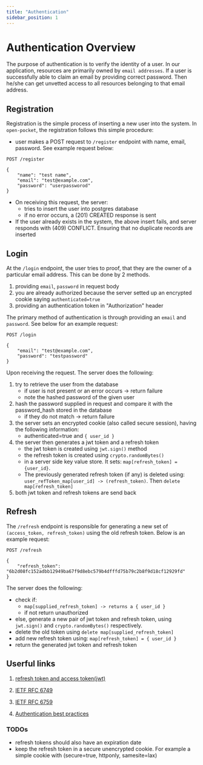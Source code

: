 ```yaml
---
title: "Authentication"
sidebar_position: 1
---
```


# Authentication Overview

The purpose of authentication is to verify the identity of a user.  In
our application, resources are primarily owned by `email addresses`. If
a user is successfully able to claim an email by providing correct
password. Then he/she can get unvetted access to all resources belonging
to that email address.  

## Registration

Registration is the simple process of inserting a new user into the
system. In `open-pocket`, the registration follows this simple
procedure:

- user makes a POST request to `/register` endpoint with name, email,
  password. See example request below:

```
POST /register

{
    "name": "test name",
    "email": "test@example.com",
    "password": "userpassworod"
}
```

- On receiving this request, the server:
    - tries to insert the user into postgres database
    -  if no error occurs, a (201) CREATED response is sent
- If the user already exists in the system, the above insert fails, and
  server responds with (409) CONFLICT. Ensuring that no duplicate
  records are inserted

## Login

At the `/login` endpoint, the user tries to proof, that they are the
owner of a particular email address. This can be done by 2 methods.

1. providing `email`, `password` in request body
2. you are already authorized because the server setted up an encrypted
   cookie saying `authenticated=true`
3. providing an authentication token in "Authorization" header

The primary method of authentication is through providing an `email` and
`password`. See below for an example request:

```
POST /login

{
    "email": "test@example.com",
    "password": "testpassword"
}
```

Upon receiving the request. The server does the following:

1. try to retrieve the user from the database
    - if user is not present or an error occurs -> return failure
    - note the hashed password of the given user
2. hash the password supplied in request and compare it with the
   password\_hash stored in the database
    - if they do not match -> return failure
3. the server sets an encrypted cookie (also called secure session),
   having the following information:
    - authenticated=true and `{ user_id }`
4. the server then generates a jwt token and a refresh token
    - the jwt token is created using `jwt.sign()` method
    - the refresh token is created using `crypto.randomBytes()`
    - in a server side key value store. It sets: `map[refresh_token] =
      {user_id}`.
    - The previously generated refresh token (if any) is deleted using:
      `user_refToken_map[user_id] -> (refresh_token)`. Then
      `delete map[refresh_token]`
5. both jwt token and refresh tokens are send back

## Refresh

The `/refresh` endpoint is responsible for generating a new set of
`(access_token, refresh_token)` using the old refresh token. Below is an
example request:

```
POST /refresh

{
    "refresh_token": "6b2d08fc152adbb12949ba67f9d8ebc579b4dfffd75b79c2b8f9d18cf12929fd"
}
```

The server does the following:

- check if:
    - `map[supplied_refresh_token] -> returns a { user_id }`
    - if not return unauthorized
- else, generate a new pair of jwt token and refresh token, using
  `jwt.sign()` and `crypto.randomBytes()` respectively.
- delete the old token using `delete map[supplied_refresh_token]`
- add new refresh token using: `map[refresh_token] = { user_id }`
- return the generated jwt token and refresh token 


## Userful links

1. [refresh token and access token(jwt)](https://www.codingshuttle.com/spring-boot-handbook/jwt-refresh-token-and-access-token/)

2. [IETF RFC 6749](https://datatracker.ietf.org/doc/html/rfc6749#section-1.5)

3. [IETF RFC 6759](https://datatracker.ietf.org/doc/html/rfc6750)

4. [Authentication best practices](https://cheatsheetseries.owasp.org/cheatsheets/Authentication_Cheat_Sheet.html)

### TODOs

- refresh tokens should also have an expiration date
- keep the refresh token in a secure unencrypted cookie. For example a
  simple cookie with (secure=true, httponly, samesite=lax) 

<!--
final architecture decided upon


- the user will log in using email and password
- will be issued access token and refresh token

    - further details -> access token is jwt with payload = { email,
      user_id }
    - refresh token is randomly generated string using
      [crypto.randomBytes](https://nodejs.org/api/crypto.html#cryptorandombytessize-callback)

    - also with the refresh token. we store in redis ->
      `redis.set(refresh_token, {email, user_id})`

    - we simply set `authenticated=true` in a special encrypted cookie
      (which only the server can decrypt/ and create). This is called
using
[fastify-securesession](https://github.com/fastify/fastify-secure-session).
the life of this cookie = life of the access token

    - in BROWSER cleints -> set refresh token in `http only https secure
      (whatever security settings)` -> into plain cookiep

access of protected routes

- non browser clients:
    - privide a valid authorization header with jwt token.
    - you can access whatever resources ownser by paylod (user\_id,
      email) in verified jwt

- browser clients:
    - server just simply decrypts the secured encrypted cookie. And
      finds out that it previously gave this client
        `authentication=true` property. cool, you can access it any
resouces with given email/user\_id

OOPS the access token/session.authentication=true expired.

- Browser clients -> send their refresh token (available in their
  cookie) to the server.
- server deletes the old refresh token and generates new pair of access
  token and refresh token. oh and dont forget the set authenticated=true

- for non brosser clients. -> it is up to the client to store the
  refresh token somewhere securly.
- send the refresh token to get new access token and regresh token.
- authenticate subsequent requests



-- some deep seek nitpicks -> store hash of the refresh tokens so even
if server is compromised -> you are not doomed 

-- another: Just ensure:

    The cookie path is set to your auth endpoint (e.g., path:
'/api/auth') to avoid sending it with every request unnecessarily.


- the backend must check both for `authenticated=true` and
  `authorization: bearer token` authentication methods



this blog is very useful:
https://www.descope.com/blog/post/refresh-token-rotation


This idea is now dumped. This is because,  i do not want to handle the
problems myself and rather stand on the shoulders of giants. 

Hence, i will use passport. Using the local strategy

-->



